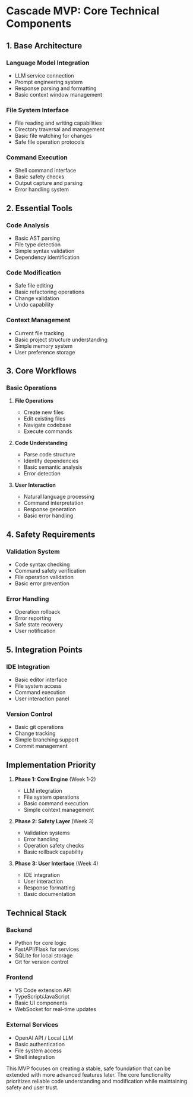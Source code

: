 # Cascade MVP: Core Technical Components

## 1. Base Architecture

### Language Model Integration
- LLM service connection
- Prompt engineering system
- Response parsing and formatting
- Basic context window management

### File System Interface
- File reading and writing capabilities
- Directory traversal and management
- Basic file watching for changes
- Safe file operation protocols

### Command Execution
- Shell command interface
- Basic safety checks
- Output capture and parsing
- Error handling system

## 2. Essential Tools

### Code Analysis
- Basic AST parsing
- File type detection
- Simple syntax validation
- Dependency identification

### Code Modification
- Safe file editing
- Basic refactoring operations
- Change validation
- Undo capability

### Context Management
- Current file tracking
- Basic project structure understanding
- Simple memory system
- User preference storage

## 3. Core Workflows

### Basic Operations
1. **File Operations**
   - Create new files
   - Edit existing files
   - Navigate codebase
   - Execute commands

2. **Code Understanding**
   - Parse code structure
   - Identify dependencies
   - Basic semantic analysis
   - Error detection

3. **User Interaction**
   - Natural language processing
   - Command interpretation
   - Response generation
   - Basic error handling

## 4. Safety Requirements

### Validation System
- Code syntax checking
- Command safety verification
- File operation validation
- Basic error prevention

### Error Handling
- Operation rollback
- Error reporting
- Safe state recovery
- User notification

## 5. Integration Points

### IDE Integration
- Basic editor interface
- File system access
- Command execution
- User interaction panel

### Version Control
- Basic git operations
- Change tracking
- Simple branching support
- Commit management

## Implementation Priority

1. **Phase 1: Core Engine** (Week 1-2)
   - LLM integration
   - File system operations
   - Basic command execution
   - Simple context management

2. **Phase 2: Safety Layer** (Week 3)
   - Validation systems
   - Error handling
   - Operation safety checks
   - Basic rollback capability

3. **Phase 3: User Interface** (Week 4)
   - IDE integration
   - User interaction
   - Response formatting
   - Basic documentation

## Technical Stack

### Backend
- Python for core logic
- FastAPI/Flask for services
- SQLite for local storage
- Git for version control

### Frontend
- VS Code extension API
- TypeScript/JavaScript
- Basic UI components
- WebSocket for real-time updates

### External Services
- OpenAI API / Local LLM
- Basic authentication
- File system access
- Shell integration

This MVP focuses on creating a stable, safe foundation that can be extended with more advanced features later. The core functionality prioritizes reliable code understanding and modification while maintaining safety and user trust.